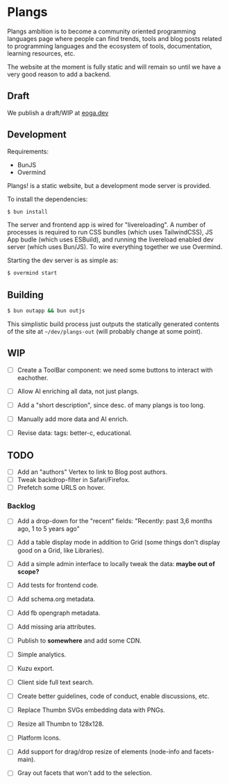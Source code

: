 # Plangs

Plangs ambition is to become a community oriented programming languages page where people can find trends, tools and blog posts related to programming languages and the ecosystem of tools, documentation, learning resources, etc.

The website at the moment is fully static and will remain so until we have a very good reason to add a backend.

## Draft

We publish a draft/WIP at [eoga.dev](https://eoga.dev)

## Development

Requirements:

* BunJS
* Overmind

Plangs! is a static website, but a development mode server is provided.

To install the dependencies:

```sh
$ bun install
```

The server and frontend app is wired for "livereloading". A number of processes is required to run CSS bundles (which uses TailwindCSS), JS App budle (which uses ESBuild), and running the livereload enabled dev server (which uses Bun/JS). To wire everything together we use Overmind.

Starting the dev server is as simple as:

```sh
$ overmind start
```

## Building

```sh
$ bun outapp && bun outjs
```

This simplistic build process just outputs the statically generated contents of the site at `~/dev/plangs-out` (will probably change at some point).

## WIP

- [ ] Create a ToolBar component: we need some buttons to interact with eachother.

- [ ] Allow AI enriching all data, not just plangs.
- [ ] Add a "short description", since desc. of many plangs is too long.

- [ ] Manually add more data and AI enrich. 
- [ ] Revise data: tags: better-c, educational.

## TODO

- [ ] Add an "authors" Vertex to link to Blog post authors.
- [ ] Tweak backdrop-filter in Safari/Firefox.
- [ ] Prefetch some URLS on hover.

### Backlog

- [ ] Add a drop-down for the "recent" fields: "Recently: past 3,6 months ago, 1 to 5 years ago"
- [ ] Add a table display mode in addition to Grid (some things don't display good on a Grid, like Libraries).

- [ ] Add a simple admin interface to locally tweak the data: **maybe out of scope?**
- [ ] Add tests for frontend code.

- [ ] Add schema.org metadata.
- [ ] Add fb opengraph metadata.
- [ ] Add missing aria attributes.

- [ ] Publish to **somewhere** and add some CDN.
- [ ] Simple analytics.

- [ ] Kuzu export.

- [ ] Client side full text search.
- [ ] Create better guidelines, code of conduct, enable discussions, etc.

- [ ] Replace Thumbn SVGs embedding data with PNGs.
- [ ] Resize all Thumbn to 128x128.
- [ ] Platform Icons.
- [ ] Add support for drag/drop resize of elements (node-info and facets-main).
- [ ] Gray out facets that won't add to the selection.
